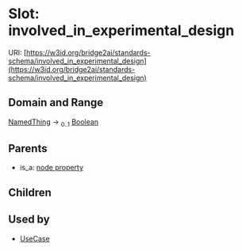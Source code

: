 
# Slot: involved_in_experimental_design




URI: [https://w3id.org/bridge2ai/standards-schema/involved_in_experimental_design](https://w3id.org/bridge2ai/standards-schema/involved_in_experimental_design)


## Domain and Range

[NamedThing](NamedThing.md) &#8594;  <sub>0..1</sub> [Boolean](types/Boolean.md)

## Parents

 *  is_a: [node property](node_property.md)

## Children


## Used by

 * [UseCase](UseCase.md)
